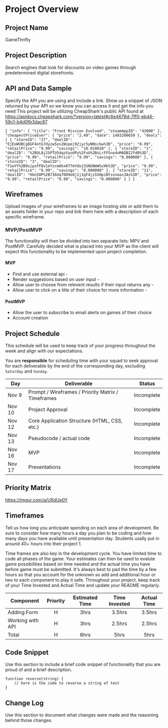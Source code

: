 # Project Overview

## Project Name

GameThrifty

## Project Description

Search engines that look for discounts on video games through predetermined digital storefronts. 

## API and Data Sample

Specify the API you are using and include a link. Show us a snippet of JSON returned by your API so we know you can access it and get the info you need
This project will be utilizing CheapShark's public API found at https://apidocs.cheapshark.com/?version=latest#c6e4678d-7ff0-ebd4-59c1-b4d0fb3dac87



`{
    "info": {
        "title": "Front Mission Evolved",
        "steamAppID": "43000"
    },
    "cheapestPriceEver": {
        "price": "2.49",
        "date": 1403200659
    },
    "deals": [
        {
            "storeID": "27",
            "dealID": "EjEoWVBCg8GF4otG7dyzw5os2Wspej92jyc5yNNsckw%3D",
            "price": "8.99",
            "retailPrice": "9.99",
            "savings": "10.010010"
        },
        {
            "storeID": "1",
            "dealID": "%2BUL8j2SPTUS4qzVyudPy%2FxU%2BsLrFFSno4nMADBI2fd0%3D",
            "price": "9.99",
            "retailPrice": "9.99",
            "savings": "0.000000"
        },
        {
            "storeID": "3",
            "dealID": "F1wYY%2B9ujpsFFQv1eYzcmAhx077mYdojSSNGNmWScHk%3D",
            "price": "9.99",
            "retailPrice": "9.99",
            "savings": "0.000000"
        },
        {
            "storeID": "11",
            "dealID": "HknS8P%2B736Uq70O9e8j1j1qF4js5SHpiBtssnoas3As%3D",
            "price": "9.99",
            "retailPrice": "9.99",
            "savings": "0.000000"
        }
    ]
}`

## Wireframes

Upload images of your wireframes to an image hosting site or add them to an assets folder in your repo and link them here with a description of each specific wireframe.



### MVP/PostMVP

The functionality will then be divided into two separate lists: MPV and PostMVP.  Carefully decided what is placed into your MVP as the client will expect this functionality to be implemented upon project completion.  

#### MVP 

- Find and use external api -
- Render suggestions based on user input -
- Allow user to choose from relevent results if their input returns any -
- Allow user to click on a title of their choice for more information - 

#### PostMVP  

- Allow the user to subscribe to email alerts on games of their choice 
- Account creation

## Project Schedule

This schedule will be used to keep track of your progress throughout the week and align with our expectations.  

You are **responsible** for scheduling time with your squad to seek approval for each deliverable by the end of the corresponding day, excluding `Saturday` and `Sunday`.

|  Day | Deliverable | Status
|---|---| ---|
|Nov 9| Prompt / Wireframes / Priority Matrix / Timeframes | Incomplete
|Nov 10| Project Approval | Incomplete
|Nov 12| Core Application Structure (HTML, CSS, etc.) | Incomplete
|Nov 13| Pseudocode / actual code | Incomplete
|Nov 16| MVP | Incomplete
|Nov 17| Presentations | Incomplete

## Priority Matrix

https://imgur.com/a/U6dUp0Y

## Timeframes

Tell us how long you anticipate spending on each area of development. Be sure to consider how many hours a day you plan to be coding and how many days you have available until presentation day. Students usally put in around 40+ hours into their project 1.

Time frames are also key in the development cycle.  You have limited time to code all phases of the game.  Your estimates can then be used to evalute game possibilities based on time needed and the actual time you have before game must be submitted. It's always best to pad the time by a few hours so that you account for the unknown so add and additional hour or two to each component to play it safe. Throughout your project, keep track of your Time Invested and Actual Time and update your README regularly.

| Component | Priority | Estimated Time | Time Invested | Actual Time |
| --- | :---: |  :---: | :---: | :---: |
| Adding Form | H | 3hrs| 3.5hrs | 3.5hrs |
| Working with API | H | 3hrs| 2.5hrs | 2.5hrs |
| Total | H | 6hrs| 5hrs | 5hrs |

## Code Snippet

Use this section to include a brief code snippet of functionality that you are proud of and a brief description.  

```
function reverse(string) {
	// here is the code to reverse a string of text
}
```

## Change Log
 Use this section to document what changes were made and the reasoning behind those changes.  
